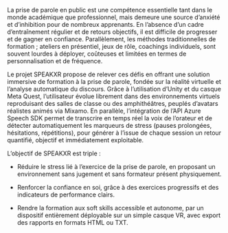 La prise de parole en public est une compétence essentielle tant dans le monde académique que professionnel, mais demeure une source d’anxiété et d’inhibition pour de nombreux apprenants. En l’absence d’un cadre d’entraînement régulier et de retours objectifs, il est difficile de progresser et de gagner en confiance. Parallèlement, les méthodes traditionnelles de formation ; ateliers en présentiel, jeux de rôle, coachings individuels, sont souvent lourdes à déployer, coûteuses et limitées en termes de personnalisation et de fréquence. 

Le projet SPEAKXR propose de relever ces défis en offrant une solution immersive de formation à la prise de parole, fondée sur la réalité virtuelle et l’analyse automatique du discours. Grâce à l’utilisation d’Unity et du casque Meta Quest, l’utilisateur évolue librement dans des environnements virtuels reproduisant des salles de classe ou des amphithéâtres, peuplés d’avatars réalistes animés via Mixamo. En parallèle, l’intégration de l’API Azure Speech SDK permet de transcrire en temps réel la voix de l’orateur et de détecter automatiquement les marqueurs de stress (pauses prolongées, hésitations, répétitions), pour générer à l’issue de chaque session un retour quantifié, objectif et immédiatement exploitable. 

L’objectif de SPEAKXR est triple : 

- Réduire le stress lié à l’exercice de la prise de parole, en proposant un environnement sans jugement et sans formateur présent physiquement. 

- Renforcer la confiance en soi, grâce à des exercices progressifs et des indicateurs de performance clairs. 

- Rendre la formation aux soft skills accessible et autonome, par un dispositif entièrement déployable sur un simple casque VR, avec export des rapports en formats HTML ou TXT. 


